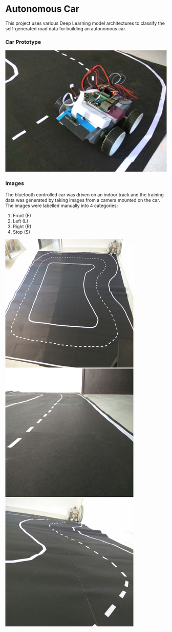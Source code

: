# Autonomous Car

This project uses various Deep Learning model architectures to classify the self-generated road data for building an autonomous car.

### Car Prototype
<img src="https://github.com/First-Of-His-Name/Autonomous-Car-Prototype/blob/master/Car_image.jpg"/>

### Images
The bluetooth controlled car was driven on an indoor track and the training data was generated by taking images from a camera mounted on the car. The images were labelled manually into 4 categories:
1. Front (F)
2. Left  (L)
3. Right (R)
4. Stop  (S)

<img src="https://github.com/First-Of-His-Name/Autonomous-Car-Prototype/blob/master/track_image1.jpg" width="400px" height="400px"/><img src="https://github.com/First-Of-His-Name/Autonomous-Car-Prototype/blob/master/track_image2.jpg" width="400px" height="400px"/><img src="https://github.com/First-Of-His-Name/Autonomous-Car-Prototype/blob/master/track_image3.jpg" width="400px" height="400px"/>
